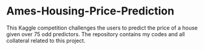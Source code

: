 # Ames-Housing-Price-Prediction
This Kaggle competition challenges the users to predict the price of a house given over 75 odd predictors. The repository contains my codes and all collateral related to this project.
